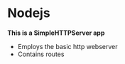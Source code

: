 # Nodejs

<b>This is a SimpleHTTPServer app</b>
<ul>
  <li>Employs the basic http webserver</li>
  <li>Contains routes</li>
</ul>
